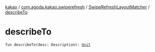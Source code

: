 [kakao](../../index.md) / [com.agoda.kakao.swiperefresh](../index.md) / [SwipeRefreshLayoutMatcher](index.md) / [describeTo](./describe-to.md)

# describeTo

`fun describeTo(desc: Description): `[`Unit`](https://kotlinlang.org/api/latest/jvm/stdlib/kotlin/-unit/index.html)